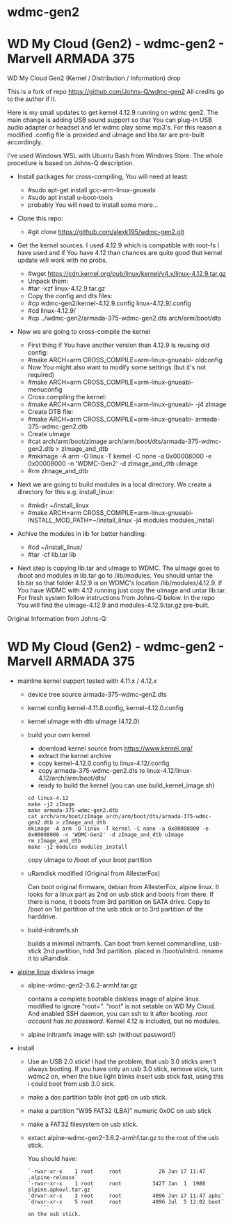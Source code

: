 # wdmc-gen2 
WD My Cloud (Gen2) - wdmc-gen2 - Marvell ARMADA 375
===================================================
WD My Cloud  Gen2 (Kernel / Distribution / Information) drop

This is a fork of repo https://github.com/Johns-Q/wdmc-gen2
All credits go to the author if it.

Here is my small updates to get kernel 4.12.9 running on wdmc gen2.
The main change is adding USB sound support so that You can plug-in USB audio adapter
or headset and let wdmc play some mp3's. For this reason a modified .config file is provided
and uImage and libs.tar are pre-built accordingly.

I've used Windows WSL with Ubuntu Bash from Windows Store.
The whole procedure is based on Johns-Q description.

* Install packages for cross-compiling, You will need at least:
	- #sudo apt-get install gcc-arm-linux-gnueabi
    - #sudo apt install u-boot-tools
	- probably You will need to install some more...
* Clone this repo:
	- #git clone https://github.com/alexk195/wdmc-gen2.git
* Get the kernel sources. I used 4.12.9 which is compatible with root-fs I have used and 
if You have 4.12 than chances are quite good that kernel update will work with no probs.
	- #wget https://cdn.kernel.org/pub/linux/kernel/v4.x/linux-4.12.9.tar.gz
	- Unpack them:
	- #tar -xzf linux-4.12.9.tar.gz
	- Copy the config and dts files:
    - #cp wdmc-gen2/kernel-4.12.9.config linux-4.12.9/.config
    - #cd linux-4.12.9/
    - #cp ../wdmc-gen2/armada-375-wdmc-gen2.dts arch/arm/boot/dts
	
* Now we are going to cross-compile the kernel
	- First thing if You have another version than 4.12.9 is reusing old config:
	- #make ARCH=arm CROSS_COMPILE=arm-linux-gnueabi- oldconfig
	- Now You might also want to modify some settings (but it's not required)
	- #make ARCH=arm CROSS_COMPILE=arm-linux-gnueabi- menuconfig
	- Cross compiling the kernel:
	- #make ARCH=arm CROSS_COMPILE=arm-linux-gnueabi- -j4 zImage
	- Create DTB file:
	- #make ARCH=arm CROSS_COMPILE=arm-linux-gnueabi- armada-375-wdmc-gen2.dtb
	- Create uImage
	- #cat arch/arm/boot/zImage arch/arm/boot/dts/armada-375-wdmc-gen2.dtb > zImage_and_dtb
	- #mkimage -A arm -O linux -T kernel -C none -a 0x00008000 -e 0x00008000 -n 'WDMC-Gen2' -d zImage_and_dtb uImage
	- #rm zImage_and_dtb
* Next we are going to build modules in a local directory. We create a directory for this e.g. install_linux:
	- #mkdir ~/install_linux
	- #make ARCH=arm CROSS_COMPILE=arm-linux-gnueabi- INSTALL_MOD_PATH=~/install_linux -j4 modules modules_install
* Achive the modules in lib for better handling:
	- #cd ~/install_linux/
	- #tar -cf lib.tar lib
* Next step is copying lib.tar and uImage to WDMC. The uImage goes to /boot and modules in lib.tar go to /lib/modules.
  You should untar the lib.tar so that folder 4.12.9 is on WDMC's location /lib/modules/4.12.9.
  If You have WDMC with 4.12 running just copy the uImage and untar lib.tar. For fresh system follow instructions from Johns-Q below.
  In the repo You will find the uImage-4.12.9 and modules-4.12.9.tar.gz pre-built.
  
Original Information from Johns-Q:

WD My Cloud (Gen2) - wdmc-gen2 - Marvell ARMADA 375
===================================================

* mainline kernel support
	tested with 4.11.x / 4.12.x
	- device tree source
		armada-375-wdmc-gen2.dts
	- kernel config
		kernel-4.11.8.config, kernel-4.12.0.config
	- kernel uImage with dtb
		uImage (4.12.0)


	- build your own kernel

		- download kernel source from https://www.kernel.org/
		- extract the kernel archive
		- copy kernel-4.12.0.config to linux-4.12/.config 
		- copy armada-375-wdmc-gen2.dts to
		  linux-4.12/linux-4.12/arch/arm/boot/dts/
		- ready to build the kernel (you can use build_kernel_image.sh)
		```
		cd linux-4.12
		make -j2 zImage
		make armada-375-wdmc-gen2.dtb
		cat arch/arm/boot/zImage arch/arm/boot/dts/armada-375-wdmc-gen2.dtb > zImage_and_dtb
		mkimage -A arm -O linux -T kernel -C none -a 0x00008000 -e 0x00008000 -n 'WDMC-Gen2' -d zImage_and_dtb uImage
		rm zImage_and_dtb
		make -j2 modules modules_install

		```
		copy uImage to /boot of your boot partition

	- uRamdisk modified (Original from AllesterFox)

		Can boot original firmware, debian from AllesterFox,
		alpine linux.  It looks for a linux part as 2nd on usb stick
		and boots from there.  If there is none, it boots from 3rd
		partition on SATA drive.  Copy to /boot on 1st partition of
		the usb stick or to 3rd partition of the harddrive.

	- build-initramfs.sh

		builds a minimal initramfs.  Can boot from kernel commandline,
		usb-stick 2nd partition, hdd 3rd partition.
		placed in /boot/uInitrd. rename it to uRamdisk.
		
* [alpine linux](https://alpinelinux.org/) diskless image

	- alpine-wdmc-gen2-3.6.2-armhf.tar.gz

		contains a complete bootable diskless image of alpine linux.
		modified to ignore "root=". "root" is not setable on
		WD My Cloud. And enabled SSH daemon, you can ssh to it after
		booting. *root account has no password.*
		Kernel 4.12 is included, but no modules.

	- alpine initramfs image with ssh (without password!)

* install
	- Use an USB 2.0 stick!
		I had the problem, that usb 3.0 sticks aren't always booting.
		If you have only an usb 3.0 stick, remove stick, turn wdmc2 on,
		when the blue light blinks insert usb stick fast, using this i
		could boot from usb 3.0 sick.

	- make a dos partition table (not gpt) on usb stick.
	- make a partition "W95 FAT32 (LBA)" numeric 0x0C on usb stick
	- make a FAT32 filesystem on usb stick.
	- extact alpine-wdmc-gen2-3.6.2-armhf.tar.gz to the root of the
	  usb stick.

	  You should have:
	  ```  
	  `-rwxr-xr-x    1 root     root            26 Jun 17 11:47 .alpine-release`
	  `-rwxr-xr-x    1 root     root          3427 Jan  1  1980 alpine.apkovl.tar.gz´
	  `drwxr-xr-x    3 root     root          4096 Jun 17 11:47 apks`
	  `drwxr-xr-x    5 root     root          4096 Jul  5 12:02 boot`
          ```
	  on the usb stick.
